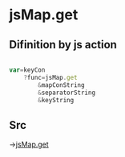 # jsMap.get

## Difinition by js action

```js.js

var=keyCon
	?func=jsMap.get
		&mapConString
		&separatorString
		&keyString
```

## Src

->[jsMap.get](https://github.com/puutaro/CommandClick/blob/master/app/src/main/java/com/puutaro/commandclick/fragment_lib/terminal_fragment/js_interface/JsMap.kt#L26)


